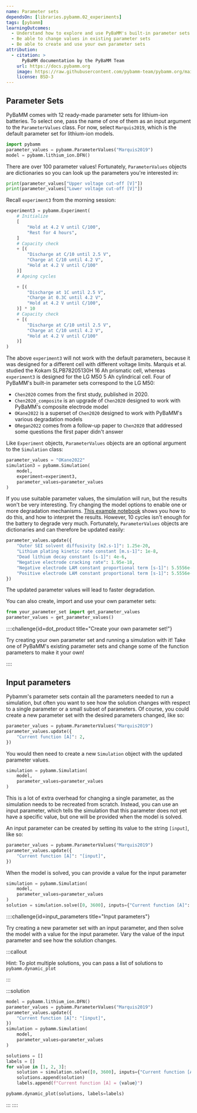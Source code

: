 ```yaml
---
name: Parameter sets
dependsOn: [libraries.pybamm.02_experiments]
tags: [pybamm]
learningOutcomes:
  - Understand how to explore and use PyBaMM's built-in parameter sets
  - Be able to change values in existing parameter sets
  - Be able to create and use your own parameter sets
attribution:
  - citation: >
      PyBaMM documentation by the PyBaMM Team
    url: https://docs.pybamm.org
    image: https://raw.githubusercontent.com/pybamm-team/pybamm.org/main/static/images/pybamm_logo.svg
    license: BSD-3
---
```


## Parameter Sets

PyBaMM comes with 12 ready-made parameter sets for lithium-ion batteries. To select one, pass the name of one of them as an input argument to the `ParameterValues` class. For now, select `Marquis2019`, which is the default parameter set for lithium-ion models.

```python
import pybamm
parameter_values = pybamm.ParameterValues("Marquis2019")
model = pybamm.lithium_ion.DFN()
```

There are over 100 parameter values! Fortunately, `ParameterValues` objects are dictionaries so you can look up the parameters you're interested in:

```python
print(parameter_values["Upper voltage cut-off [V]"])
print(parameter_values["Lower voltage cut-off [V]"])
```

Recall `experiment3` from the morning session:

```python
experiment3 = pybamm.Experiment(
    # Initialize
    [
        "Hold at 4.2 V until C/100",
        "Rest for 4 hours",
    ]
    # Capacity check
    + [(
        "Discharge at C/10 until 2.5 V",
        "Charge at C/10 until 4.2 V",
        "Hold at 4.2 V until C/100"
    )]
    # Ageing cycles

    + [(
        "Discharge at 1C until 2.5 V",
        "Charge at 0.3C until 4.2 V",
        "Hold at 4.2 V until C/100",
    )] * 10
    # Capacity check
    + [(
        "Discharge at C/10 until 2.5 V",
        "Charge at C/10 until 4.2 V",
        "Hold at 4.2 V until C/100"
    )]
)
```

The above `experiment3` will not work with the default parameters, because it was designed for a different cell with different voltage limits. Marquis et al. studied the Kokam SLPB78205130H 16 Ah prismatic cell, whereas `experiment3` is designed for the LG M50 5 Ah cylindrical cell. Four of PyBaMM's built-in parameter sets correspond to the LG M50:

- `Chen2020` comes from the first study, published in 2020.
- `Chen2020_composite` is an upgrade of `Chen2020` designed to work with PyBaMM's composite electrode model
- `OKane2022` is a superset of `Chen2020` designed to work with PyBaMM's various degradation models
- `ORegan2022` comes from a follow-up paper to `Chen2020` that addressed some questions the first paper didn't answer

Like `Experiment` objects, `ParameterValues` objects are an optional argument to the `Simulation` class:

```python
parameter_values = "OKane2022" 
simulation3 = pybamm.Simulation(
    model,
    experiment=experiment3,
    parameter_values=parameter_values
)
```

If you use suitable parameter values, the simulation will run, but the results won't be very interesting. Try changing the model options to enable one or more degradation mechanisms. [This example notebook](https://docs.pybamm.org/en/latest/source/examples/notebooks/models/coupled-degradation.html) shows you how to do this, and how to interpret the results. However, 10 cycles isn't enough for the battery to degrade very much. Fortunately, `ParameterValues` objects are dictionaries and can therefore be updated easily:

```python
parameter_values.update({
    "Outer SEI solvent diffusivity [m2.s-1]": 1.25e-20,
    "Lithium plating kinetic rate constant [m.s-1]": 1e-8,
    "Dead lithium decay constant [s-1]": 4e-6,
    "Negative electrode cracking rate": 1.95e-18,
    "Negative electrode LAM constant proportional term [s-1]": 5.5556e-6,
    "Positive electrode LAM constant proportional term [s-1]": 5.5556e-6,
})
```

The updated parameter values will lead to faster degradation.

You can also create, import and use your own parameter sets:

```python
from your_parameter_set import get_parameter_values
parameter_values = get_parameter_values()
```

::::challenge{id=dot_product title="Create your own parameter set!"}

Try creating your own parameter set and running a simulation with it! Take one of PyBaMM's existing parameter sets and change some of the function parameters to make it your own!

::::

## Input parameters

Pybamm's parameter sets contain all the parameters needed to run a simulation,
but often you want to see how the solution changes with respect to a single
parameter or a small subset of parameters. Of course, you could create a new
parameter set with the desired parameters changed, like so:

```python
parameter_values = pybamm.ParameterValues("Marquis2019")
parameter_values.update({
    "Current function [A]": 2,
})
```

You would then need to create a new `Simulation` object with the updated parameter values.

```python
simulation = pybamm.Simulation(
    model,
    parameter_values=parameter_values
)
```

This is a lot of extra overhead for changing a single parameter, as the
simulation needs to be recreated from scratch. Instead, you can use an input
parameter, which tells the simulation that this parameter does not yet have a
specific value, but one will be provided when the model is solved.

An input parameter can be created by setting its value to the string `[input]`, like so:

```python
parameter_values = pybamm.ParameterValues("Marquis2019")
parameter_values.update({
    "Current function [A]": "[input]",
})
```

When the model is solved, you can provide a value for the input parameter

```python
simulation = pybamm.Simulation(
    model,
    parameter_values=parameter_values
)
solution = simulation.solve([0, 3600], inputs={"Current function [A]": 2})
```

::::challenge{id=input_parameters title="Input parameters"}

Try creating a new parameter set with an input parameter, and then solve the
model with a value for the input parameter. Vary the value of the input
parameter and see how the solution changes.

:::callout

Hint: To plot multiple solutions, you can pass a list of solutions to `pybamm.dynamic_plot`

:::

:::solution

```python
model = pybamm.lithium_ion.DFN()
parameter_values = pybamm.ParameterValues("Marquis2019")
parameter_values.update({
    "Current function [A]": "[input]",
})
simulation = pybamm.Simulation(
    model,
    parameter_values=parameter_values
)

solutions = []
labels = []
for value in [1, 2, 3]:
    solution = simulation.solve([0, 3600], inputs={"Current function [A]": value})
    solutions.append(solution)
    labels.append(f"Current function [A] = {value}")

pybamm.dynamic_plot(solutions, labels=labels)
```

:::
::::
